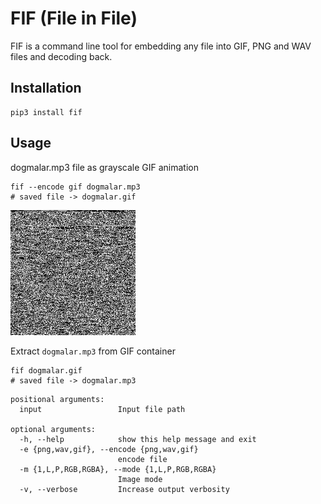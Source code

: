 # FIF (File in File)

FIF is a command line tool for embedding any file into GIF, PNG and WAV files and decoding back.

## Installation

```shell
pip3 install fif
```

## Usage

dogmalar.mp3 file as grayscale GIF animation

```shell
fif --encode gif dogmalar.mp3
# saved file -> dogmalar.gif
```
![dogmalar](./dogmalar.gif)

Extract `dogmalar.mp3` from GIF container

```shell
fif dogmalar.gif
# saved file -> dogmalar.mp3
```

```shell
positional arguments:
  input                 Input file path

optional arguments:
  -h, --help            show this help message and exit
  -e {png,wav,gif}, --encode {png,wav,gif}
                        encode file
  -m {1,L,P,RGB,RGBA}, --mode {1,L,P,RGB,RGBA}
                        Image mode
  -v, --verbose         Increase output verbosity
  ```
